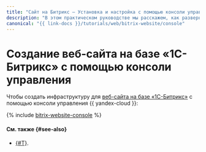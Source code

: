 ```yaml
---
title: "Сайт на Битрикс – Установка и настройка с помощью консоли управления"
description: "В этом практическом руководстве мы расскажем, как развернуть и настроить сайт на Битрикс (Bitrix) в облаке с помощью консоли управления. 1С-Битрикс — это система управления сайтами и веб-проектами от компании 1С-Битрикс. С его помощью вы можете управлять структурой и содержимым вашего сайта, не обладая специальными знаниями программирования и верстки."
canonical: "{{ link-docs }}/tutorials/web/bitrix-website/console"
---
```


# Создание веб-сайта на базе «1С-Битрикс» с помощью консоли управления

Чтобы создать инфраструктуру для [веб-сайта на базе «1С-Битрикс»](index.md) c помощью консоли управления {{ yandex-cloud }}:

{% include [bitrix-website-console](../../../_tutorials/applied/bitrix-website-console.md) %}

#### См. также {#see-also}

* [{#T}](terraform.md).